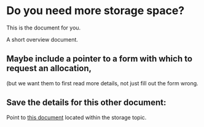 # Do you need more storage space?
This is the document for you.

A short overview document.

## Maybe include a pointer to a form with which to request an allocation, 
(but we want them to first read more details, not just fill out the form wrong. 


## Save the details for this other document:

Point to [this document](../storage/buying-in.md) located within the storage topic.
